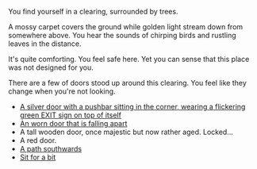 ---
---

You find yourself in a clearing, surrounded by trees.

A mossy carpet covers the ground while golden light stream down from somewhere above.
You hear the sounds of chirping birds and rustling leaves in the distance.

It's quite comforting.
You feel safe here.
Yet you can sense that this place was not designed for you.

There are a few of doors stood up around this clearing.
You feel like they change when you're not looking.

- [A silver door with a pushbar sitting in the corner, wearing a flickering green EXIT sign on top of itself](/)
- [An worn door that is falling apart](#museum)
- A tall wooden door, once majestic but now rather aged. Locked...
- A red door.
- [A path southwards](#mountain)
- [Sit for a bit](#clearing:sit)
